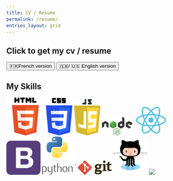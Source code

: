 ```yaml
---
title: CV / Resume
permalink: /resume/
entries_layout: grid
---
```

<div>
<h2>Click to get my cv / resume</h2>
<a href="../assets/resume/cv_claire_kodia.pdf" target="_blank"><button> 🇫🇷French version</button></a>
<a href="../assets/resume/resume_claire_kodia.pdf" target="_blank"><button> 🇬🇧/ 🇺🇸 English version</button></a>
</div>

<div>
<h2>My Skills</h2>
<img src="../assets/logo/HTML5_Logo.svg"  style="width: 100px; height: auto;"/>
<img src="../assets/logo/CSS3_Logo.svg"  style="width: 70px; height: auto;"/>
<img src="../assets/logo/JS_Logo.svg"  style="width: 70px; height: auto;"/>
<img src="../assets/logo/Nodejs_Logo.svg"  style="width: 80px; height: auto;"/>
<img src="../assets/logo/Reactjs_Logo.svg"  style="width: 90px; height: auto;"/>
<img src="../assets/logo/Bootstrap_Logo.svg"  style="width: 90px; height: auto;"/>
<img src="../assets/logo/Python_Logo.svg"  style="width: 90px; height: auto;"/>
<img src="../assets/logo/Git_Logo.svg"  style="width: 90px; height: auto;"/>
<img src="../assets/logo/Github_Logo.svg"  style="width: 90px; height: auto;"/>
<img src="https://img.icons8.com/ios-filled/90/000000/mysql-logo.png"/>

</div>
